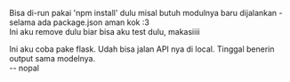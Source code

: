 Bisa di-run pakai 'npm install' dulu misal butuh modulnya baru dijalankan - selama ada package.json aman kok :3
<br>
Ini aku remove dulu biar bisa aku test dulu, makasiiii  
  
Ini aku coba pake flask. Udah bisa jalan API nya di local. Tinggal benerin output sama modelnya.  
-- nopal
